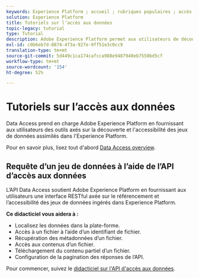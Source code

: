 ```yaml
---
keywords: Experience Platform ; accueil ; rubriques populaires ; accès aux sources de données ; accès aux données ; spark sdk ; python sdk
solution: Experience Platform
title: Tutoriels sur l’accès aux données
topic-legacy: tutorial
type: Tutorial
description: Adobe Experience Platform permet aux utilisateurs de découvrir les jeux de données ingérés et d’y accéder dans Experience Platform à l’aide de l’API Data Access.
exl-id: c0b6eb7d-8874-4f3a-927e-9ff51e3c0cc9
translation-type: tm+mt
source-git-commit: 5d449c1ca174cafcca988e9487940eb7550bd5cf
workflow-type: tm+mt
source-wordcount: '154'
ht-degree: 52%

---
```


# Tutoriels sur l’accès aux données

Data Access prend en charge Adobe Experience Platform en fournissant aux utilisateurs des outils axés sur la découverte et l&#39;accessibilité des jeux de données assimilés dans l&#39;Experience Platform.

Pour en savoir plus, lisez tout d&#39;abord [Data Access overview](../data-access/home.md).

## Requête d’un jeu de données à l’aide de l’API d’accès aux données

L’API Data Access soutient Adobe Experience Platform en fournissant aux utilisateurs une interface RESTful axée sur le référencement et l’accessibilité des jeux de données ingérés dans Experience Platform.

**Ce didacticiel vous aidera à :**
- Localisez les données dans la plate-forme.
- Accès à un fichier à l’aide d’un identifiant de fichier.
- Récupération des métadonnées d’un fichier.
- Accès aux contenus d’un fichier.
- Téléchargement du contenu partiel d’un fichier.
- Configuration de la pagination des réponses de l’API.

Pour commencer, suivez le [didacticiel sur l&#39;API d&#39;accès aux données](../data-access/tutorials/dataset-data.md).
